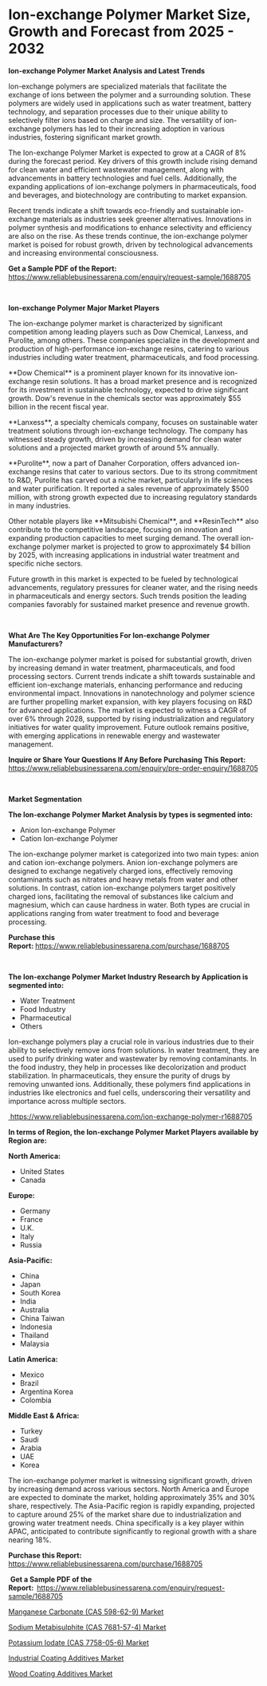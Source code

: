 <p><h1>Ion-exchange Polymer Market Size, Growth and Forecast from 2025 - 2032</h1></p><p><strong>Ion-exchange Polymer Market Analysis and Latest Trends</strong></p>
<p><p>Ion-exchange polymers are specialized materials that facilitate the exchange of ions between the polymer and a surrounding solution. These polymers are widely used in applications such as water treatment, battery technology, and separation processes due to their unique ability to selectively filter ions based on charge and size. The versatility of ion-exchange polymers has led to their increasing adoption in various industries, fostering significant market growth.</p><p>The Ion-exchange Polymer Market is expected to grow at a CAGR of 8% during the forecast period. Key drivers of this growth include rising demand for clean water and efficient wastewater management, along with advancements in battery technologies and fuel cells. Additionally, the expanding applications of ion-exchange polymers in pharmaceuticals, food and beverages, and biotechnology are contributing to market expansion. </p><p>Recent trends indicate a shift towards eco-friendly and sustainable ion-exchange materials as industries seek greener alternatives. Innovations in polymer synthesis and modifications to enhance selectivity and efficiency are also on the rise. As these trends continue, the ion-exchange polymer market is poised for robust growth, driven by technological advancements and increasing environmental consciousness.</p></p>
<p><strong>Get a Sample PDF of the Report:&nbsp;</strong> <a href="https://www.reliablebusinessarena.com/enquiry/request-sample/1688705?utm_campaign=1143&utm_medium=2&utm_source=Github&utm_content=ia&utm_term=06012025&utm_id=ion-exchange-polymer">https://www.reliablebusinessarena.com/enquiry/request-sample/1688705</a></p>
<p>&nbsp;</p>
<p><strong>Ion-exchange Polymer Major Market Players</strong></p>
<p><p>The ion-exchange polymer market is characterized by significant competition among leading players such as Dow Chemical, Lanxess, and Purolite, among others. These companies specialize in the development and production of high-performance ion-exchange resins, catering to various industries including water treatment, pharmaceuticals, and food processing.</p><p>**Dow Chemical** is a prominent player known for its innovative ion-exchange resin solutions. It has a broad market presence and is recognized for its investment in sustainable technology, expected to drive significant growth. Dow's revenue in the chemicals sector was approximately $55 billion in the recent fiscal year.</p><p>**Lanxess**, a specialty chemicals company, focuses on sustainable water treatment solutions through ion-exchange technology. The company has witnessed steady growth, driven by increasing demand for clean water solutions and a projected market growth of around 5% annually.</p><p>**Purolite**, now a part of Danaher Corporation, offers advanced ion-exchange resins that cater to various sectors. Due to its strong commitment to R&D, Purolite has carved out a niche market, particularly in life sciences and water purification. It reported a sales revenue of approximately $500 million, with strong growth expected due to increasing regulatory standards in many industries.</p><p>Other notable players like **Mitsubishi Chemical**, and **ResinTech** also contribute to the competitive landscape, focusing on innovation and expanding production capacities to meet surging demand. The overall ion-exchange polymer market is projected to grow to approximately $4 billion by 2025, with increasing applications in industrial water treatment and specific niche sectors. </p><p>Future growth in this market is expected to be fueled by technological advancements, regulatory pressures for cleaner water, and the rising needs in pharmaceuticals and energy sectors. Such trends position the leading companies favorably for sustained market presence and revenue growth.</p></p>
<p>&nbsp;</p>
<p><strong>What Are The Key Opportunities For Ion-exchange Polymer Manufacturers?</strong></p>
<p><p>The ion-exchange polymer market is poised for substantial growth, driven by increasing demand in water treatment, pharmaceuticals, and food processing sectors. Current trends indicate a shift towards sustainable and efficient ion-exchange materials, enhancing performance and reducing environmental impact. Innovations in nanotechnology and polymer science are further propelling market expansion, with key players focusing on R&D for advanced applications. The market is expected to witness a CAGR of over 6% through 2028, supported by rising industrialization and regulatory initiatives for water quality improvement. Future outlook remains positive, with emerging applications in renewable energy and wastewater management.</p></p>
<p><strong>Inquire or Share Your Questions If Any Before Purchasing This Report:</strong> <a href="https://www.reliablebusinessarena.com/enquiry/pre-order-enquiry/1688705?utm_campaign=1143&utm_medium=2&utm_source=Github&utm_content=ia&utm_term=06012025&utm_id=ion-exchange-polymer">https://www.reliablebusinessarena.com/enquiry/pre-order-enquiry/1688705</a></p>
<p>&nbsp;</p>
<p><strong>Market Segmentation</strong></p>
<p><strong>The Ion-exchange Polymer Market Analysis by types is segmented into:</strong></p>
<p><ul><li>Anion Ion-exchange Polymer</li><li>Cation Ion-exchange Polymer</li></ul></p>
<p><p>The ion-exchange polymer market is categorized into two main types: anion and cation ion-exchange polymers. Anion ion-exchange polymers are designed to exchange negatively charged ions, effectively removing contaminants such as nitrates and heavy metals from water and other solutions. In contrast, cation ion-exchange polymers target positively charged ions, facilitating the removal of substances like calcium and magnesium, which can cause hardness in water. Both types are crucial in applications ranging from water treatment to food and beverage processing.</p></p>
<p><strong>Purchase this Report:&nbsp;</strong><a href="https://www.reliablebusinessarena.com/purchase/1688705?utm_campaign=1143&utm_medium=2&utm_source=Github&utm_content=ia&utm_term=06012025&utm_id=ion-exchange-polymer">https://www.reliablebusinessarena.com/purchase/1688705</a></p>
<p>&nbsp;</p>
<p><strong>The Ion-exchange Polymer Market Industry Research by Application is segmented into:</strong></p>
<p><ul><li>Water Treatment</li><li>Food Industry</li><li>Pharmaceutical</li><li>Others</li></ul></p>
<p><p>Ion-exchange polymers play a crucial role in various industries due to their ability to selectively remove ions from solutions. In water treatment, they are used to purify drinking water and wastewater by removing contaminants. In the food industry, they help in processes like decolorization and product stabilization. In pharmaceuticals, they ensure the purity of drugs by removing unwanted ions. Additionally, these polymers find applications in industries like electronics and fuel cells, underscoring their versatility and importance across multiple sectors.</p></p>
<p><a href="https://www.reliablebusinessarena.com/ion-exchange-polymer-r1688705?utm_campaign=1143&utm_medium=2&utm_source=Github&utm_content=ia&utm_term=06012025&utm_id=ion-exchange-polymer">&nbsp;https://www.reliablebusinessarena.com/ion-exchange-polymer-r1688705</a></p>
<p><strong>In terms of Region, the Ion-exchange Polymer Market Players available by Region are:</strong></p>
<p>
    <p> <strong> North America: </strong>
        <ul>
            <li>United States</li>
            <li>Canada</li>
        </ul>
        </p> 
    <p> <strong> Europe: </strong>
        <ul>
            <li>Germany</li>
            <li>France</li>
            <li>U.K.</li>
            <li>Italy</li>
            <li>Russia</li>
        </ul>
        </p> 
    <p> <strong> Asia-Pacific: </strong>
        <ul>
            <li>China</li>
            <li>Japan</li>
            <li>South Korea</li>
            <li>India</li>
            <li>Australia</li>
            <li>China Taiwan</li>
            <li>Indonesia</li>
            <li>Thailand</li>
            <li>Malaysia</li>
        </ul>
        </p> 
    <p> <strong> Latin America: </strong>
        <ul>
            <li>Mexico</li>
            <li>Brazil</li>
            <li>Argentina Korea</li>
            <li>Colombia</li>
        </ul>
        </p> 
    <p> <strong> Middle East & Africa: </strong>
        <ul>
            <li>Turkey</li>
            <li>Saudi</li>
            <li>Arabia</li>
            <li>UAE</li>
            <li>Korea</li>
        </ul>
    </p>
    </p>
<p><p>The ion-exchange polymer market is witnessing significant growth, driven by increasing demand across various sectors. North America and Europe are expected to dominate the market, holding approximately 35% and 30% share, respectively. The Asia-Pacific region is rapidly expanding, projected to capture around 25% of the market share due to industrialization and growing water treatment needs. China specifically is a key player within APAC, anticipated to contribute significantly to regional growth with a share nearing 18%.</p></p>
<p><strong>Purchase this Report: </strong><a href="https://www.reliablebusinessarena.com/purchase/1688705?utm_campaign=1143&utm_medium=2&utm_source=Github&utm_content=ia&utm_term=06012025&utm_id=ion-exchange-polymer">https://www.reliablebusinessarena.com/purchase/1688705</a></p>
<p>&nbsp;<strong>Get a Sample PDF of the Report:&nbsp;&nbsp;</strong><a href="https://www.reliablebusinessarena.com/enquiry/request-sample/1688705?utm_campaign=1143&utm_medium=2&utm_source=Github&utm_content=ia&utm_term=06012025&utm_id=ion-exchange-polymer">https://www.reliablebusinessarena.com/enquiry/request-sample/1688705</a></p>
<p><strong></strong></p>
<p><p><a href="https://www.linkedin.com/pulse/revenue-analysis-growth-forecast-manganese-carbonate-nqgqf?utm_campaign=1143&utm_medium=2&utm_source=Github&utm_content=ia&utm_term=06012025&utm_id=ion-exchange-polymer">Manganese Carbonate (CAS 598-62-9) Market</a></p><p><a href="https://www.linkedin.com/pulse/detailed-sodium-metabisulphite-cas-7681-57-4-market-report-po9xf?utm_campaign=1143&utm_medium=2&utm_source=Github&utm_content=ia&utm_term=06012025&utm_id=ion-exchange-polymer">Sodium Metabisulphite (CAS 7681-57-4) Market</a></p><p><a href="https://www.linkedin.com/pulse/industry-experts-project-potassium-iodate-cas-7758-05-6-ihwkf?utm_campaign=1143&utm_medium=2&utm_source=Github&utm_content=ia&utm_term=06012025&utm_id=ion-exchange-polymer">Potassium Iodate (CAS 7758-05-6) Market</a></p><p><a href="https://www.linkedin.com/pulse/comprehensive-industrial-coating-additives-market-report-projected-lxitf?utm_campaign=1143&utm_medium=2&utm_source=Github&utm_content=ia&utm_term=06012025&utm_id=ion-exchange-polymer">Industrial Coating Additives Market</a></p><p><a href="https://www.linkedin.com/pulse/regional-development-deployment-revenue-growth-wood-i12sf?utm_campaign=1143&utm_medium=2&utm_source=Github&utm_content=ia&utm_term=06012025&utm_id=ion-exchange-polymer">Wood Coating Additives Market</a></p></p>